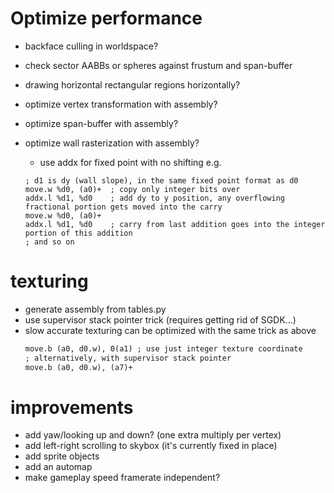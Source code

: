# Optimize performance
- backface culling in worldspace?
- check sector AABBs or spheres against frustum and span-buffer
- drawing horizontal rectangular regions horizontally?
- optimize vertex transformation with assembly?
- optimize span-buffer with assembly?
- optimize wall rasterization with assembly?
   - use addx for fixed point with no shifting 
   e.g.
   
    ```; d0 is fixed point y coordinate of wall (but with fractional bits in the top word, and integer bits in the lower word)
    ; d1 is dy (wall slope), in the same fixed point format as d0
    move.w %d0, (a0)+  ; copy only integer bits over
    addx.l %d1, %d0    ; add dy to y position, any overflowing fractional portion gets moved into the carry
    move.w %d0, (a0)+
    addx.l %d1, %d0    ; carry from last addition goes into the integer portion of this addition
    ; and so on
    ```
  
# texturing 
- generate assembly from tables.py
- use supervisor stack pointer trick (requires getting rid of SGDK...)
- slow accurate texturing can be optimized with the same trick as above
    ```addx.l %d1, %d0    ; fractional carry goes into integer texture coordinate
    move.b (a0, d0.w), 0(a1) ; use just integer texture coordinate
    ; alternatively, with supervisor stack pointer
    move.b (a0, d0.w), (a7)+
    ```

# improvements 
- add yaw/looking up and down? (one extra multiply per vertex)
- add left-right scrolling to skybox (it's currently fixed in place) 
- add sprite objects
- add an automap
- make gameplay speed framerate independent?
